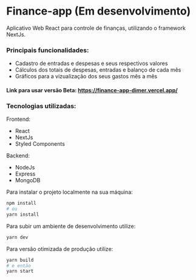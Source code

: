 # Finance-app (Em desenvolvimento)

Aplicativo Web React para controle de finanças, utilizando o framework NextJs.

### Principais funcionalidades:
 - Cadastro de entradas e despesas e seus respectivos valores
 - Cálculos dos totais de despesas, entradas e balanço de cada mês
 - Gráficos para a vizualização dos seus gastos mês a mês

#### Link para usar versão Beta: https://finance-app-dimer.vercel.app/

### Tecnologias utilizadas:
Frontend:
 - React
 - NextJs
 - Styled Components
 
Backend:
 - NodeJs
 - Express
 - MongoDB

Para instalar o projeto localmente na sua máquina:
```bash
npm install
# ou
yarn install

```
Para subir um ambiente de desenvolvimento utilize:
```bash
yarn dev
```

Para versão otimizada de produção utilize:
```bash
yarn build
# e então
yarn start
```

